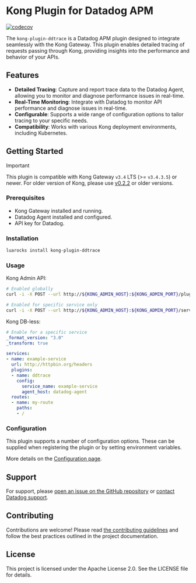 # Kong Plugin for Datadog APM
[![codecov](https://codecov.io/github/DataDog/kong-plugin-ddtrace/graph/badge.svg?token=htSU1hFalA)](https://codecov.io/github/DataDog/kong-plugin-ddtrace)

The `kong-plugin-ddtrace` is a Datadog APM plugin designed to integrate seamlessly with the Kong Gateway.
This plugin enables detailed tracing of requests passing through Kong, providing insights into the performance and behavior of your APIs.

## Features

- **Detailed Tracing**: Capture and report trace data to the Datadog Agent, allowing you to monitor and diagnose performance issues in real-time.
- **Real-Time Monitoring**: Integrate with Datadog to monitor API performance and diagnose issues in real-time.
- **Configurable**: Supports a wide range of configuration options to tailor tracing to your specific needs.
- **Compatibility**: Works with various Kong deployment environments, including Kubernetes.

## Getting Started

> [!IMPORTANT]
> This plugin is compatible with Kong Gateway `v3.4` LTS (>= `v3.4.3.5`) or newer.
> For older version of Kong, please use [v0.2.2](https://github.com/DataDog/kong-plugin-ddtrace/releases/tag/v0.2.2) or older versions.

### Prerequisites

- Kong Gateway installed and running.
- Datadog Agent installed and configured.
- API key for Datadog.

### Installation

```bash
luarocks install kong-plugin-ddtrace
```

### Usage

Kong Admin API:

```bash
# Enabled globally
curl -i -X POST --url http://${KONG_ADMIN_HOST}:${KONG_ADMIN_PORT}/plugins/ --data 'name=ddtrace'

# Enabled for specific service only
curl -i -X POST --url http://${KONG_ADMIN_HOST}:${KONG_ADMIN_PORT}/services/example-service/plugins/ --data 'name=ddtrace'
```

Kong DB-less:
````yaml
# Enable for a specific service
_format_version: "3.0"
_transform: true

services:
- name: example-service
  url: http://httpbin.org/headers
  plugins:
  - name: ddtrace
    config:
      service_name: example-service
      agent_host: datadog-agent
  routes:
  - name: my-route
    paths:
    - /
````

### Configuration

This plugin supports a number of configuration options. These can be supplied when registering the plugin or by setting environment variables.

More details on the [Configuration page](doc/configuration.md).

## Support

For support, please [open an issue on the GitHub repository](/issues) or [contact Datadog support](https://help.datadoghq.com/hc/en-us/requests/new).

## Contributing

Contributions are welcome! Please read [the contributing guidelines](./CONTRIBUTING.md) and follow the best practices outlined in the project documentation.

## License

This project is licensed under the Apache License 2.0. See the LICENSE file for details.

